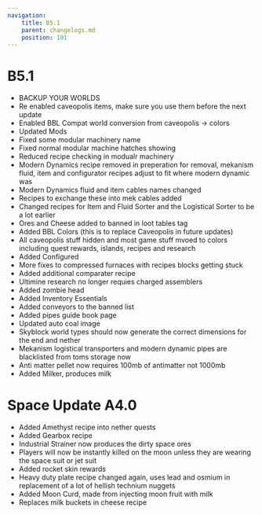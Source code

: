 ```yaml
---
navigation:
    title: B5.1
    parent: changelogs.md
    position: 101
---
```


# B5.1
- BACKUP YOUR WORLDS
- Re enabled caveopolis items, make sure you use them before the next update
- Enabled BBL Compat world conversion from caveopolis -> colors
- Updated Mods
- Fixed some modular machinery name
- Fixed normal modular machine hatches showing
- Reduced recipe checking in modualr machinery
- Modern Dynamics recipe removed in preperation for removal,
    mekanism fluid, item and configurator recipes adjust to fit where modern dynamic was
- Modern Dynamics fluid and item cables names changed
- Recipes to exchange these into mek cables added
- Changed recipes for Item and Fluid Sorter and the Logistical Sorter to be a lot earlier 
- Ores and Cheese added to banned in loot tables tag
- Added BBL Colors (this is to replace Caveopolis in future updates)
- All caveopolis stuff hidden and most game stuff mvoed to colors including quest rewards, islands, recipes and research
- Added Configured
- More fixes to compressed furnaces with recipes blocks getting stuck
- Added additional comparater recipe
- Ultimine research no longer requies charged assemblers 
- Added zombie head 
- Added Inventory Essentials
- Added conveyors to the banned list 
- Added pipes guide book page
- Updated auto coal image
- Skyblock world types should now generate the correct dimensions for the end and nether
- Mekanism logistical transporters and modern dynamic pipes are blacklisted from toms storage now
- Anti matter pellet now requires 100mb of antimatter not 1000mb
- Added Milker, produces milk 

# Space Update A4.0
- Added Amethyst recipe into nether quests
- Added Gearbox recipe
- Industrial Strainer now produces the dirty space ores 
- Players will now be instantly killed on the moon unless they are wearing the space suit or jet suit
- Added rocket skin rewards
- Heavy duty plate recipe changed again, uses lead and osmium in replacement of a lot of hellish technium nuggets
- Added Moon Curd, made from injecting moon fruit with milk
- Replaces milk buckets in cheese recipe

